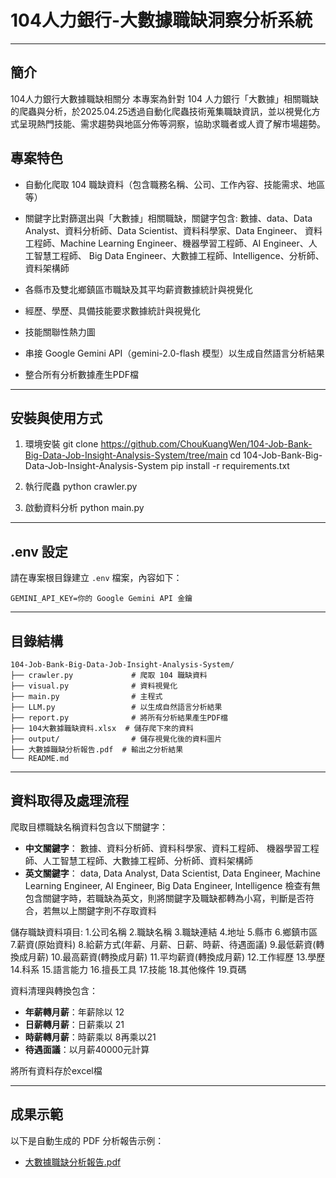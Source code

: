 # 104人力銀行-大數據職缺洞察分析系統
---
## 簡介
104人力銀行大數據職缺相關分
本專案為針對 104 人力銀行「大數據」相關職缺的爬蟲與分析，於2025.04.25透過自動化爬蟲技術蒐集職缺資訊，並以視覺化方式呈現熱門技能、需求趨勢與地區分佈等洞察，協助求職者或人資了解市場趨勢。


## 專案特色

- 自動化爬取 104 職缺資料（包含職務名稱、公司、工作內容、技能需求、地區等）
- 關鍵字比對篩選出與「大數據」相關職缺，關鍵字包含:
    數據、data、Data Analyst、資料分析師、Data Scientist、資料科學家、Data Engineer、
    資料工程師、Machine Learning Engineer、機器學習工程師、AI Engineer、人工智慧工程師、
    Big Data Engineer、大數據工程師、Intelligence、分析師、資料架構師

- 各縣市及雙北鄉鎮區市職缺及其平均薪資數據統計與視覺化
- 經歷、學歷、具備技能要求數據統計與視覺化
- 技能關聯性熱力圖
- 串接 Google Gemini API（gemini-2.0-flash 模型）以生成自然語言分析結果
- 整合所有分析數據產生PDF檔

---
## 安裝與使用方式

1. 環境安裝
git clone https://github.com/ChouKuangWen/104-Job-Bank-Big-Data-Job-Insight-Analysis-System/tree/main
cd 104-Job-Bank-Big-Data-Job-Insight-Analysis-System
pip install -r requirements.txt

2. 執行爬蟲
python crawler.py

3. 啟動資料分析
python main.py

---
## .env 設定
請在專案根目錄建立 `.env` 檔案，內容如下：
```
GEMINI_API_KEY=你的 Google Gemini API 金鑰
```

---
## 目錄結構
```
104-Job-Bank-Big-Data-Job-Insight-Analysis-System/
├── crawler.py             # 爬取 104 職缺資料
├── visual.py              # 資料視覺化
├── main.py                # 主程式
├── LLM.py                 # 以生成自然語言分析結果
├── report.py              # 將所有分析結果產生PDF檔
├── 104大數據職缺資料.xlsx  # 儲存爬下來的資料
├── output/                # 儲存視覺化後的資料圖片
├── 大數據職缺分析報告.pdf  # 輸出之分析結果
└── README.md
```

---


## 資料取得及處理流程

爬取目標職缺名稱資料包含以下關鍵字：
- **中文關鍵字**：
數據、資料分析師、資料科學家、資料工程師、
機器學習工程師、人工智慧工程師、大數據工程師、分析師、資料架構師
- **英文關鍵字**：
data, Data Analyst, Data Scientist, Data Engineer,
Machine Learning Engineer, AI Engineer, Big Data Engineer, Intelligence
檢查有無包含關鍵字時，若職缺為英文，則將關鍵字及職缺都轉為小寫，判斷是否符合，若無以上關鍵字則不存取資料


儲存職缺資料項目:
1.公司名稱
2.職缺名稱
3.職缺連結
4.地址
5.縣市
6.鄉鎮市區
7.薪資(原始資料)
8.給薪方式(年薪、月薪、日薪、時薪、待遇面議)
9.最低薪資(轉換成月薪)
10.最高薪資(轉換成月薪)
11.平均薪資(轉換成月薪)
12.工作經歷
13.學歷
14.科系
15.語言能力
16.擅長工具
17.技能
18.其他條件
19.頁碼




資料清理與轉換包含：
- **年薪轉月薪**：年薪除以 12
- **日薪轉月薪**：日薪乘以 21
- **時薪轉月薪**：時薪乘以 8再乘以21
- **待遇面議**：以月薪40000元計算

將所有資料存於excel檔

---
## 成果示範
以下是自動生成的 PDF 分析報告示例：
- [大數據職缺分析報告.pdf](./大數據職缺分析報告.pdf)
